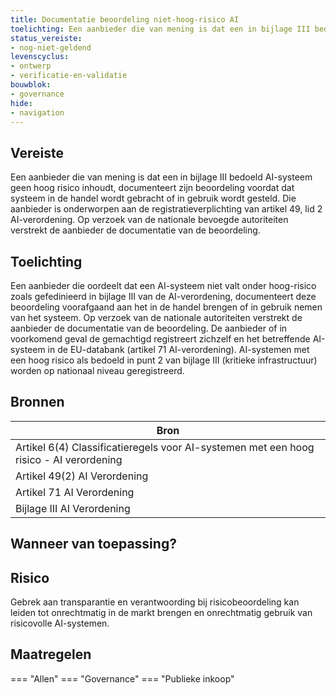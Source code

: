 ```yaml
---
title: Documentatie beoordeling niet-hoog-risico AI
toelichting: Een aanbieder die van mening is dat een in bijlage III bedoeld AI-systeem geen hoog risico inhoudt, documenteert zijn beoordeling voordat dat systeem in de handel wordt gebracht of in gebruik wordt gesteld. Die aanbieder is onderworpen aan de registratieverplichting van artikel 49, lid 2 AI-verordening. Op verzoek van de nationale bevoegde autoriteiten verstrekt de aanbieder de documentatie van de beoordeling.
status_vereiste:
- nog-niet-geldend
levenscyclus:
- ontwerp
- verificatie-en-validatie
bouwblok:
- governance
hide:
- navigation
---
```


<!-- tags -->
## Vereiste

Een aanbieder die van mening is dat een in bijlage III bedoeld AI-systeem geen hoog risico inhoudt, documenteert zijn beoordeling voordat dat systeem in de handel wordt gebracht of in gebruik wordt gesteld.
Die aanbieder is onderworpen aan de registratieverplichting van artikel 49, lid 2 AI-verordening.
Op verzoek van de nationale bevoegde autoriteiten verstrekt de aanbieder de documentatie van de beoordeling.

## Toelichting

Een aanbieder die oordeelt dat een AI-systeem niet valt onder hoog-risico zoals gefedinieerd in bijlage III van de AI-verordening, documenteert deze beoordeling voorafgaand aan het in de handel brengen of in gebruik nemen van het systeem.
Op verzoek van de nationale autoriteiten verstrekt de aanbieder de documentatie van de beoordeling.
De aanbieder of in voorkomend geval de gemachtigd registreert zichzelf en het betreffende AI-systeem in de EU-databank (artikel 71 AI-verordening).
AI-systemen met een hoog risico als bedoeld in punt 2 van bijlage III (kritieke infrastructuur) worden op nationaal niveau geregistreerd.

## Bronnen

| Bron                        |
|-----------------------------|
|Artikel 6(4) Classificatieregels voor AI-systemen met een hoog risico - AI verordening|
|Artikel 49(2) AI Verordening|
|Artikel 71 AI Verordening|
|Bijlage III AI Verordening|

## Wanneer van toepassing?


## Risico

Gebrek aan transparantie en verantwoording bij risicobeoordeling kan leiden tot onrechtmatig in de markt brengen en onrechtmatig gebruik van risicovolle AI-systemen.


## Maatregelen

=== "Allen"
	<!-- list_maatregelen vereiste/documentatie_beoordeling_niet_hoog_risico_ai -->
=== "Governance"
	<!-- list_maatregelen vereiste/documentatie_beoordeling_niet_hoog_risico_ai boubwlok/governance -->
=== "Publieke inkoop"
	<!-- list_maatregelen vereiste/documentatie_beoordeling_niet_hoog_risico_ai bouwblok/publieke-inkoop -->
